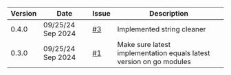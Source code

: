 | Version | Date | Issue | Description |
| --- | --- | --- | --- |
| 0.4.0 | 09/25/24 Sep 2024 | [#3](https://github.com/daandejongen/utils/issues/3) | Implemented string cleaner |
| 0.3.0 | 09/25/24 Sep 2024 | [#1](https://github.com/daandejongen/utils/issues/1) | Make sure latest implementation equals latest version on go modules |

